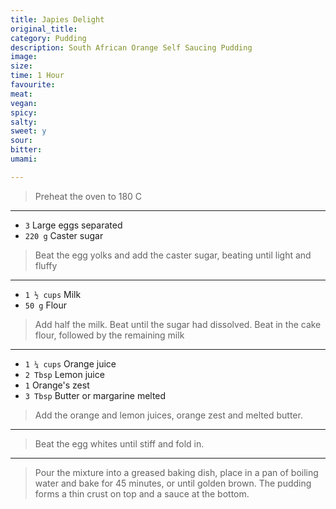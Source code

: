 ```yaml
---
title: Japies Delight
original_title: 
category: Pudding
description: South African Orange Self Saucing Pudding
image:
size:
time: 1 Hour
favourite:
meat:
vegan:
spicy:
salty:
sweet: y
sour:
bitter:
umami:

---
```


>Preheat the oven to 180 C

---

* `3` Large eggs separated
* `220 g` Caster sugar 

>Beat the egg yolks and add the caster sugar, beating until light and fluffy

---

* `1 ½ cups` Milk 
* `50 g` Flour 

>Add half the milk. Beat until the sugar had dissolved. Beat in the cake flour, followed by the remaining milk

---

* `1 ¼ cups` Orange juice 
* `2 Tbsp` Lemon juice 
* `1` Orange's zest
* `3 Tbsp` Butter or margarine melted

>Add the orange and lemon juices, orange zest and melted butter.

---

>Beat the egg whites until stiff and fold in.

---

>Pour the mixture into a greased baking dish, place in a pan of boiling water and bake for 45 minutes, or until golden brown. The pudding forms a thin crust on top and a sauce at the bottom.

